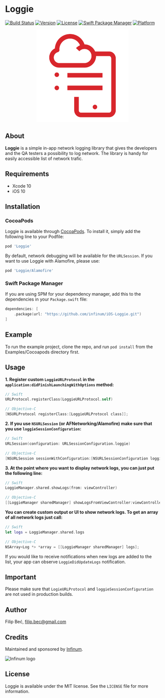 # Loggie

[![Build Status](https://app.bitrise.io/app/f779303cc7c884f6/status.svg?token=9OxOU504sMcEOrzfNcbwvg&branch=master)](https://app.bitrise.io/app/f779303cc7c884f6)
[![Version](https://img.shields.io/cocoapods/v/Loggie.svg?style=flat)](http://cocoapods.org/pods/Loggie)
[![License](https://img.shields.io/cocoapods/l/Loggie.svg?style=flat)](http://cocoapods.org/pods/Loggie)
[![Swift Package Manager](https://img.shields.io/badge/swift%20package%20manager-compatible-brightgreen.svg)](https://github.com/apple/swift-package-manager)
[![Platform](https://img.shields.io/cocoapods/p/Loggie.svg?style=flat)](http://cocoapods.org/pods/Loggie)

<p align="center">
    <img src="./Resources/icon.svg" width="300" max-width="50%" alt="Loggie"/>
</p>

## About

**Loggie** is a simple in-app network logging library that gives the developers and the QA testers a possibility to log network. The library is handy for easily accessible list of network trafic.

## Requirements

- Xcode 10
- iOS 10

## Installation

### CocoaPods
Loggie is available through [CocoaPods](http://cocoapods.org). To install
it, simply add the following line to your Podfile:

```ruby
pod 'Loggie'
```

By default, network debugging will be available for the `URLSession`. If you want to use Loggie with Alamofire, please use:

```ruby
pod 'Loggie/Alamofire'
```

### Swift Package Manager
If you are using SPM for your dependency manager, add this to the dependencies in your `Package.swift` file:
```swift
dependencies: [
    .package(url: "https://github.com/infinum/iOS-Loggie.git")
]
```

## Example

To run the example project, clone the repo, and run `pod install` from the Examples/Cocoapods directory first.

## Usage

**1. Register custom `LoggieURLProtocol` in the `application:didFinishLaunchingWithOptions` method:**

```swift
// Swift
URLProtocol.registerClass(LoggieURLProtocol.self)
```

```objective-c
// Objective-C
[NSURLProtocol registerClass:[LoggieURLProtocol class]];
```

**2. If you use `NSURLSession` (or AFNetworking/Alamofire) make sure that you use `loggieSessionConfiguration`:**

```swift
// Swift
URLSession(configuration: URLSessionConfiguration.loggie)
```

```objective-c
// Objective-C
[NSURLSession sessionWithConfiguration:[NSURLSessionConfiguration loggieSessionConfiguration]];
```

**3. At the point where you want to display network logs, you can just put the following line:**

```swift
// Swift
LoggieManager.shared.showLogs(from: viewController)
```

```objective-c
// Objective-C
[[LoggieManager sharedManager] showLogsFromViewController:viewController filter:nil];
```

**You can create custom output or UI to show network logs. To get an array of all network logs just call:**

```swift
// Swift
let logs = LoggieManager.shared.logs
```

```objective-c
// Objective-C
NSArray<Log *> *array = [[LoggieManager sharedManager] logs];
```

If you would like to receive notifications when new logs are added to the list, your app can observe `LoggieDidUpdateLogs` notification.

## Important

Please make sure that `LogieURLProtocol` and `loggieSessionConfiguration` are not used in production builds.

## Author

Filip Beć, filip.bec@gmail.com

## Credits

Maintained and sponsored by [Infinum](http://www.infinum.co).

![Infinum logo](https://cloud.githubusercontent.com/assets/1422973/24369980/9c36b0a6-12da-11e7-898a-b711ed7ca52f.png)

## License

Loggie is available under the MIT license. See the `LICENSE` file for more information.
